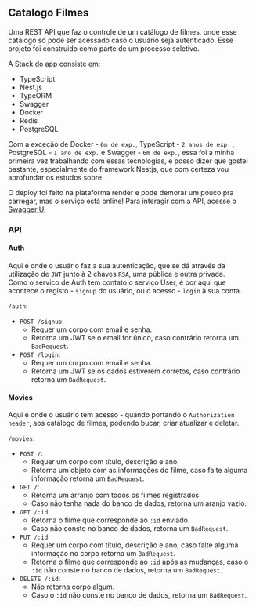 ## Catalogo Filmes

Uma REST API que faz o controle de um catálogo de filmes, onde esse catálogo só pode ser acessado caso o usuário seja autenticado. Esse projeto foi construido como parte de um processo seletivo.

A Stack do app consiste em:
- TypeScript
- Nest.js
- TypeORM
- Swagger
- Docker
- Redis
- PostgreSQL

Com a exceção de Docker - `6m de exp.`, TypeScript - `2 anos de exp.` , PostgreSQL - `1 ano de exp.` e Swagger - `6m de exp.`, essa foi a minha primeira vez trabalhando com essas tecnologias, e posso dizer que gostei bastante, especialmente do framework Nestjs, que com certeza vou aprofundar os estudos sobre.

O deploy foi feito na plataforma render e pode demorar um pouco pra carregar, mas o serviço está online!
Para interagir com a API, acesse o [Swagger UI](https://catalogo-filmes.onrender.com/api)

### API

#### Auth
Aqui é onde o usuário faz a sua autenticação, que se dá através da utilização de `JWT` junto à 2 chaves `RSA`, uma pública e outra privada.  
Como o servico de Auth tem contato o serviço User, é por aqui que acontece o registo - `signup` do usuário, ou o acesso - `login` à sua conta. 

`/auth`:
- `POST /signup`:
    - Requer um corpo com email e senha.
    - Retorna um JWT se o email for único, caso contrário retorna um `BadRequest`.
- `POST /login`:
    - Requer um corpo com email e senha.
    - Retorna um JWT se os dados estiverem corretos, caso contrário retorna um `BadRequest`.

#### Movies
Aqui é onde o usuário tem acesso - quando portando o `Authorization header`, aos catálogo de filmes, podendo bucar, criar atualizar e deletar.

`/movies`:
- `POST /`:
    - Requer um corpo com título, descrição e ano.
    - Retorna um objeto com as informações do filme, caso falte alguma informação retorna um `BadRequest`.
- `GET /`:
    - Retorna um arranjo com todos os filmes registrados.
    - Caso não tenha nada do banco de dados, retorna um aranjo vazio.
- `GET /:id`:
    - Retorna o filme que corresponde ao `:id` enviado.
    - Caso não conste no banco de dados, retorna um `BadRequest`.
- `PUT /:id`:
    - Requer um corpo com título, descrição e ano, caso falte alguma informação no corpo retorna um `BadRequest`.
    - Retorna o filme que corresponde ao `:id` após as mudanças, caso o `:id` não conste no banco de dados, retorna um `BadRequest`.
- `DELETE /:id`:
    - Não retorna corpo algum.
    - Caso o `:id` não conste no banco de dados, retorna um `BadRequest`.
